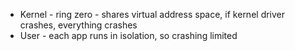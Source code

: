 - Kernel - ring zero - shares virtual address space, if kernel driver crashes, everything crashes
- User - each app runs in isolation, so crashing limited